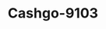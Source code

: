 ---
f_zip-code: 32960
f_state-code: FL
title: Cashgo-9103
f_phone: 772-794-2223
f_city-only: Vero Beach
f_address: 905 14Th Lane Vero Beach
f_location-unique-id: '9103'
slug: cashgo-9103
updated-on: '2024-05-30T13:46:58.046Z'
created-on: '2024-05-30T13:36:59.803Z'
published-on: '2024-05-30T13:54:32.469Z'
f_city-state: cms/city/vero-beach-fl.md
f_company: cms/company/cashgo.md
f_state: cms/state/florida.md
layout: '[payday-loan].html'
tags: payday-loan
---